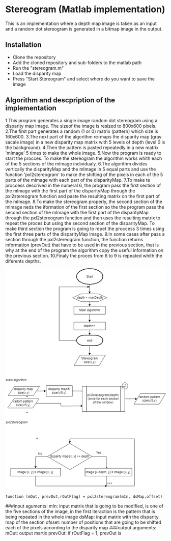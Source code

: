 # Stereogram (Matlab implementation)
This is an implementation where a depth map image is taken as an input and a random dot stereogram is generated in a bitmap image in the output.

## Installation
- Clone the repository 
- Add the cloned repository and sub-folders to the matlab path
- Run the "stereogram.m"
- Load the disparity map
- Press "Start Stereogram" and select where do you want to save the image


## Algorithm and descpription of the implementation


1.This program generates a single image random dot stereogram using a disparity map image. The sizeof the image is resized to 800x600 pixels.
2.The first part generates a random (1 or 0) matrix (pattern) which size is 160x600.
3.The next part of the algorithm re-maps the disparity map (gray sacale image) in a new disparity map matrix with 5 levels of depth (level 0 is the background).
4.Then the pattern is pasted repeatedly in a new matrix 'mImage' 5 times to make the whole image.
5.Now the program is ready to start the procces. To make the stereogram the algorithm works whith each of the 5 sections of the mImage individualy.
6.The algorithm divides vertically the disparityMap and the mImage in 5 equal parts and use the function 'pxl2stereogram'
to make the shifting of the pixels in each of the 5 parts of the mImage with each part of the disparityMap.
7.To make te proccess descrived in the numeral 6, the program pass the first section of the mImage with the first part of the disparityMap through 
the pxl2stereogram function and paste the resulting matrix on the first part of the mImage.
8.To make the stereogram properly, the second section of the mImage neds the iformation of the first section so the the program pass the second section of the 
mImage with the first part of the disparityMap through the pxl2stereogram function and then uses the resulting matrix to repeat the proces but using the second 
section of the disparityMap. To make third section the program is going to repet the proccess 3 times using the first three parts of the disparityMap image.
9.In some cases after pass a section through the pxl2stereogram function, the function returns information (prevOut) that have to be used in the previous section,
that is why at the end of the program the algorithm copy the useful information on the previous section.
10.Finaly the proces from 6 to 9 is repeated whith the diferents depths.

<p align="center"> 
<img src="flowdiagram.png">
</p>

```
function [mOut, prevOut,rOutFlag] = pxl2stereogram(mIn, dsMap,offset)
```

###input aguments:
	mIn: input matrix that is going to be modified, is one of the five sections of the image, in the first iteraction is the pattern that is being repeated in the whole image
	dsMap: input matrix with the disparity map of the section
	ofsset: number of positions that are going to be shifted each of the pixels according to the disparity map
###output arguments:
	mOut: output martix 
	prevOut: if rOutFlag = 1, prevOut is 